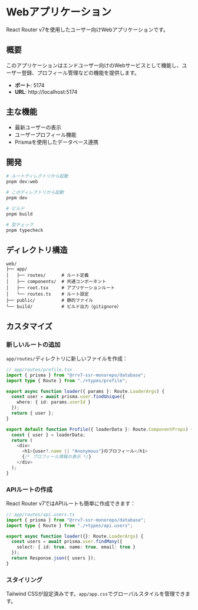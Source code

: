 # Webアプリケーション

React Router v7を使用したユーザー向けWebアプリケーションです。

## 概要

このアプリケーションはエンドユーザー向けのWebサービスとして機能し、ユーザー登録、プロフィール管理などの機能を提供します。

- **ポート**: 5174
- **URL**: http://localhost:5174

## 主な機能

- 最新ユーザーの表示
- ユーザープロフィール機能
- Prismaを使用したデータベース連携

## 開発

```bash
# ルートディレクトリから起動
pnpm dev:web

# このディレクトリから起動
pnpm dev

# ビルド
pnpm build

# 型チェック
pnpm typecheck
```

## ディレクトリ構造

```
web/
├── app/
│   ├── routes/      # ルート定義
│   ├── components/  # 共通コンポーネント
│   ├── root.tsx     # アプリケーションルート
│   └── routes.ts    # ルート設定
├── public/          # 静的ファイル
└── build/           # ビルド出力（gitignore）
```

## カスタマイズ

### 新しいルートの追加

`app/routes/`ディレクトリに新しいファイルを作成：

```typescript
// app/routes/profile.tsx
import { prisma } from "@rrv7-ssr-monorepo/database";
import type { Route } from "./+types/profile";

export async function loader({ params }: Route.LoaderArgs) {
  const user = await prisma.user.findUnique({
    where: { id: params.userId }
  });
  return { user };
}

export default function Profile({ loaderData }: Route.ComponentProps) {
  const { user } = loaderData;
  return (
    <div>
      <h1>{user?.name || "Anonymous"}のプロフィール</h1>
      {/* プロフィール情報の表示 */}
    </div>
  );
}
```

### APIルートの作成

React Router v7ではAPIルートも簡単に作成できます：

```typescript
// app/routes/api.users.ts
import { prisma } from "@rrv7-ssr-monorepo/database";
import type { Route } from "./+types/api.users";

export async function loader({}: Route.LoaderArgs) {
  const users = await prisma.user.findMany({
    select: { id: true, name: true, email: true }
  });
  return Response.json({ users });
}
```

### スタイリング

Tailwind CSSが設定済みです。`app/app.css`でグローバルスタイルを管理できます。